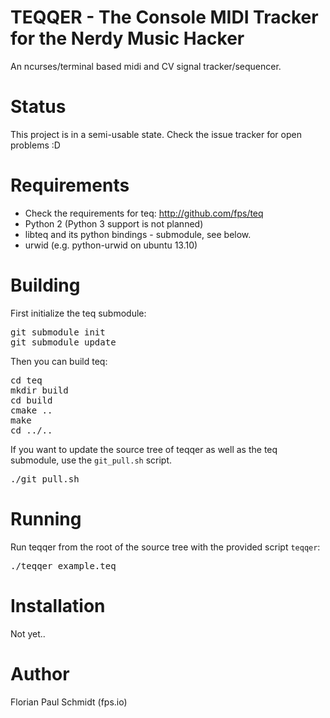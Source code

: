 # TEQQER - The Console MIDI Tracker for the Nerdy Music Hacker

An ncurses/terminal based midi and CV signal tracker/sequencer.

# Status

This project is in a semi-usable state. Check the issue tracker for open problems :D

# Requirements

* Check the requirements for teq: http://github.com/fps/teq
* Python 2 (Python 3 support is not planned)
* libteq and its python bindings - submodule, see below.
* urwid (e.g. python-urwid on ubuntu 13.10)

# Building

First initialize the teq submodule:

<pre>
git submodule init
git submodule update
</pre>

Then you can build teq:

<pre>
cd teq
mkdir build
cd build
cmake ..
make
cd ../..
</pre>

If you want to update the source tree of teqqer as well as the teq submodule, use the <code>git_pull.sh</code> script.

<pre>
./git_pull.sh
</pre>

# Running

Run teqqer from the root of the source tree with the provided script <code>teqqer</code>:

<pre>
./teqqer example.teq
</pre>

# Installation

Not yet..

# Author

Florian Paul Schmidt (fps.io)

